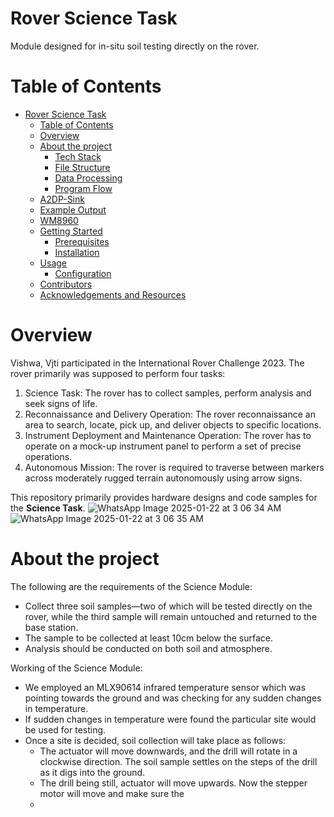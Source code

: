 # Rover Science Task
Module designed for in-situ soil testing directly on the rover.

# Table of Contents
- [Rover Science Task](#rover-science-task)
  - [Table of Contents](#table-of-contents)
  - [Overview](#overview)
  - [About the project](#about-the-project)
    - [Tech Stack](#tech-stack)
    - [File Structure](#file-structure)
    - [Data Processing](#data-processing)
    - [Program Flow](#program-flow)
  - [A2DP-Sink](#a2dp-sink)
  - [Example Output](#example-output)
  - [WM8960](#wm8960)
  - [Getting Started](#getting-started)
    - [Prerequisites](#prerequisites)
    - [Installation](#installation)
  - [Usage](#usage)
    - [Configuration](#configuration)
  - [Contributors](#contributors)
  - [Acknowledgements and Resources](#acknowledgements-and-resources)

# Overview
Vishwa, Vjti participated in the International Rover Challenge 2023. The rover primarily was supposed to perform four tasks: 
1. Science Task: The rover has to collect samples, perform analysis and seek signs of life.
2. Reconnaissance and Delivery Operation: The rover reconnaissance an area to search, locate, pick up, and deliver objects to specific locations.
3. Instrument Deployment and Maintenance Operation: The rover has to operate on a mock-up instrument panel to perform a set of precise operations.
4. Autonomous Mission: The rover is required to traverse between markers across moderately rugged terrain autonomously using arrow signs.

This repository primarily provides hardware designs and code samples for the **Science Task**. 
![WhatsApp Image 2025-01-22 at 3 06 34 AM](https://github.com/user-attachments/assets/e7dedd7f-cf5b-4842-b0e7-e4892416760b)
![WhatsApp Image 2025-01-22 at 3 06 35 AM](https://github.com/user-attachments/assets/f25d01be-084c-40e7-8647-512c3d33de52)

# About the project
The following are the requirements of the Science Module:
- Collect three soil samples—two of which will be tested directly on the rover, while the third sample will remain untouched and returned to the base station.
- The sample to be collected at least 10cm below the surface.
- Analysis should be conducted on both soil and atmosphere.

Working of the Science Module:
- We employed an MLX90614 infrared temperature sensor which was pointing towards the ground and was checking for any sudden changes in temperature.
- If sudden changes in temperature were found the particular site would be used for testing.
- Once a site is decided, soil collection will take place as follows:
    - The actuator will move downwards, and the drill will rotate in a clockwise direction. The soil sample settles on the steps of the drill as it digs into the ground.
    - The drill being still, actuator will move upwards. Now the stepper motor will move and make sure the 
    - 
